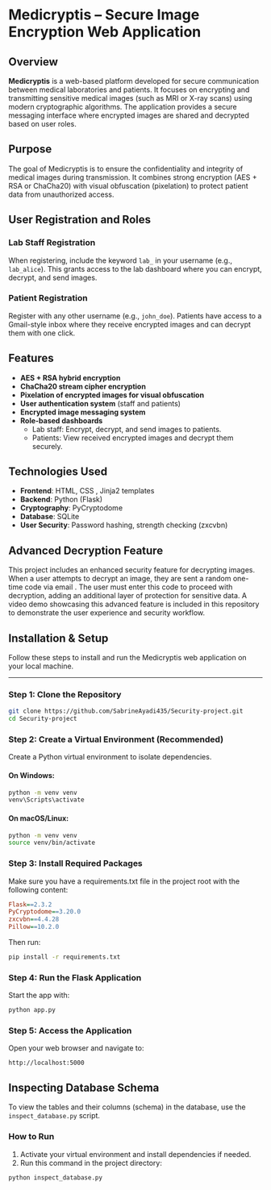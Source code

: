 # Medicryptis – Secure Image Encryption Web Application

## Overview
**Medicryptis** is a web-based platform developed for secure communication between medical laboratories and patients. It focuses on encrypting and transmitting sensitive medical images (such as MRI or X-ray scans) using modern cryptographic algorithms. The application provides a secure messaging interface where encrypted images are shared and decrypted based on user roles.

## Purpose
The goal of Medicryptis is to ensure the confidentiality and integrity of medical images during transmission. It combines strong encryption (AES + RSA or ChaCha20) with visual obfuscation (pixelation) to protect patient data from unauthorized access.

##  User Registration and Roles

### Lab Staff Registration
When registering, include the keyword `lab_` in your username (e.g., `lab_alice`). This grants access to the lab dashboard where you can encrypt, decrypt, and send images.

### Patient Registration
Register with any other username (e.g., `john_doe`). Patients have access to a Gmail-style inbox where they receive encrypted images and can decrypt them with one click.

## Features
-  **AES + RSA hybrid encryption**
-  **ChaCha20 stream cipher encryption**
- **Pixelation of encrypted images for visual obfuscation**
-  **User authentication system** (staff and patients)
- **Encrypted image messaging system**
- **Role-based dashboards**
  - Lab staff: Encrypt, decrypt, and send images to patients.
  - Patients: View received encrypted images and decrypt them securely.

## Technologies Used
- **Frontend**: HTML, CSS , Jinja2 templates
- **Backend**: Python (Flask)
- **Cryptography**: PyCryptodome
- **Database**: SQLite
- **User Security**: Password hashing, strength checking (zxcvbn)
## Advanced Decryption Feature
This project includes an enhanced security feature for decrypting images. When a user attempts to decrypt an image, they are sent a random one-time code via email . The user must enter this code to proceed with decryption, adding an additional layer of protection for sensitive data.
A video demo showcasing this advanced feature is included in this repository to demonstrate the user experience and security workflow.
## Installation & Setup

Follow these steps to install and run the Medicryptis web application on your local machine.

---

### Step 1: Clone the Repository

```bash
git clone https://github.com/SabrineAyadi435/Security-project.git
cd Security-project
```
### Step 2: Create a Virtual Environment (Recommended)
Create a Python virtual environment to isolate dependencies.
#### On Windows:
```bash
python -m venv venv
venv\Scripts\activate
```
#### On macOS/Linux:
```bash
python -m venv venv
source venv/bin/activate
```
### Step 3: Install Required Packages
Make sure you have a requirements.txt file in the project root with the following content:
```ini
Flask==2.3.2
PyCryptodome==3.20.0
zxcvbn==4.4.28
Pillow==10.2.0
```
Then run:
```bash
pip install -r requirements.txt
```
### Step 4: Run the Flask Application
Start the app with:
```bash
python app.py
```
### Step 5: Access the Application
Open your web browser and navigate to:
```arduino
http://localhost:5000
```
## Inspecting Database Schema

To view the tables and their columns (schema) in the database, use the `inspect_database.py` script.

### How to Run

1. Activate your virtual environment and install dependencies if needed.
2. Run this command in the project directory:

```bash
python inspect_database.py
